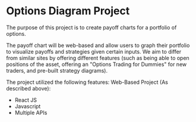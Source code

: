 # Options Diagram Project

The purpose of this project is to create payoff charts for a portfolio of options.

The payoff chart will be web-based and allow users to graph their portfolio to visualize payoffs and strategies given certain inputs.
We aim to differ from similar sites by offering different features (such as being able to open positions of the asset, offering an "Options Trading for Dummies" for new traders, and pre-built strategy diagrams).

The project utilized the following features:
Web-Based Project (As described above):
- React JS
- Javascript
- Multiple APIs

